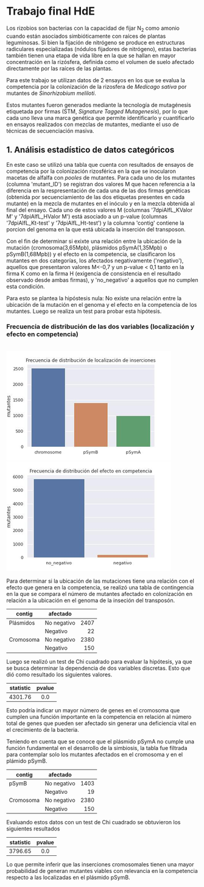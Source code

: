 # **Trabajo final HdE**

Los rizobios son bacterias con la capacidad de fijar N<sub>2</sub> como amonio cuando están asociados simbióticamente con raíces de plantas leguminosas. Si bien la fijación de nitrógeno se produce en estructuras radiculares especializadas (nódulos fijadores de nitrógeno), estas bacterias también tienen una etapa de vida libre en la que se hallan en mayor concentración en la rizósfera, definida como el volumen de suelo afectado directamente por las raíces de las plantas.

Para este trabajo se utilizan datos de 2 ensayos en los que se evalua la competencia por la colonización de la rizosfera de *Medicago sativa* por mutantes de *Sinorhizobium meliloti*. 

Estos mutantes fueron generados mediante la tecnología de mutagénesis etiquetada por firmas (STM, *Signature Tagged Mutagenesis*), por lo que cada uno lleva una marca genética que permite identificarlo y cuantificarlo en ensayos realizados con mezclas de mutantes, mediante el uso de técnicas de secuenciación masiva.


## **1. Análisis estadístico de datos categóricos**

En este caso se utilizó una tabla que cuenta con resultados de ensayos de competencia por la colonización rizosférica en la que se inocularon macetas de alfalfa con *pooles* de mutantes. Para cada uno de los mutantes (columna 'mutant_ID') se registran dos valores M que hacen referencia a la diferencia en la respresentación de cada una de las dos firmas genéticas (obtenida por secuenciamiento de las dos etiquetas presentes en cada mutante) en la mezcla de mutantes en el inóculo y en la mezcla obtenida al final del ensayo. Cada uno de estos valores M (columnas '7dpiAlfL_KValor M' y '7dpiAlfL_HValor M') está asociado a un p-value (columnas '7dpiAlfL_Kt-test' y '7dpiAlfL_Ht-test') y la columna 'contig' contiene la porcion del genoma en la que está ubicada la inserción del transposon.

Con el fin de determinar si exixte una relación entre la ubicación de la mutación (cromosoma(3,65Mpb), plásmidos pSymA(1,35Mpb) o pSymB(1,68Mpb)) y el efecto en la competencia, se clasificaron los mutantes en dos categorías, los afectados negativamente ('negativo'), aquellos que presentaron valores M<-0,7 y un p-value < 0,1 tanto en la firma K como en la firma H (exigencia de consistencia en el resultado observado desde ambas firmas), y 'no_negativo' a aquellos que no cumplen esta condición.

Para esto se plantea la hipóstesis nula: No existe una relación entre la ubicación de la mutación en el genoma y el efecto en la competencia de los mutantes. Luego se realiza un test para probar esta hipótesis.

### **Frecuencia de distribución de las dos variables (localización y efecto en competencia)**
\
![](./figuras/distribucion_inserciones_genoma.jpg "Frecuencia de distribucion de localización de inserciones en el genoma")
![](./figuras/distribucion_mutantes_afectados_negativamente.jpg "Frecuencia de distribucion de condición frente a ensayo de competencia")

Para determinar si la ubicación de las mutaciones tiene una relación con el efecto que genera en la competencia, se realizó una tabla de contingencia en la que se compara el número de mutantes afectado en colonización en relación a la ubicación en el genoma de la inseción del transposón.

|contig | afectado    |    |
| ------------- |------------| -----:|
|Plásmidos |No negativo    |   2407|
|      |Negativo     |     22|
|Cromosoma  |  No negativo    |   2380|
|      |  Negativo     |    150|

Luego se realizó un test de Chi cuadrado para evaluar la hipótesis, ya que se busca determinar la dependencia de dos variables discretas. Esto que dió como resultado los siguientes valores.

|statistic | pvalue |
|:-------------:|:-------------:|
|4301.76    |   0.0|

Esto podría indicar un mayor número de genes en el cromosoma que cumplen una función importante en la competencia en relación al número total de genes que pueden ser afectado sin generar una deficiencia vital en el crecimiento de la bacteria.

Teniendo en cuenta que se conoce que el plásmido pSymA no cumple una función fundamental en el desarrollo de la simbiosis, la tabla fue filtrada para contemplar solo los mutantes afectados en el cromosoma y en el plámido pSymB.

|contig | afectado    |    |
| ------------- |------------| -----:|
|pSymB |No negativo    |   1403|
|      |Negativo     |     19|
|Cromosoma  |  No negativo    |   2380|
|      |  Negativo     |    150|

Evaluando estos datos con un test de Chi cuadrado se obtuvieron los siguientes resultados

|statistic | pvalue |
|:-------------:|:-------------:|
|3796.65    |   0.0|


Lo que permite inferir que las inserciones cromosomales tienen una mayor probabilidad de generan mutantes viables con relevancia en la competencia respecto a las localizadas en el plásmido pSymB.
